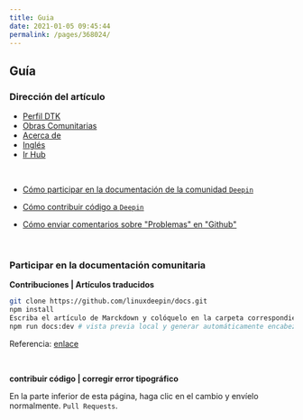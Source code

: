 ```yaml
---
title: Guia
date: 2021-01-05 09:45:44
permalink: /pages/368024/
---
```



## Guía

### Dirección del artículo

- [Perfil DTK](https://docs.deepin.org/pages/45e05f/) 
- [Obras Comunitarias](https://docs.deepin.org/pages/6903df/)
- [Acerca de](https://docs.deepin.org/pages/3b5851/)
- [Inglés](https://docs.deepin.org/pages/ebde83/)
- [Ir Hub](https://github.com/linuxdeepin/docs)

<br>

- [Cómo participar en la documentación de la comunidad `Deepin`](https://docs.deepin.org/pages/d318e7/)

- [Cómo contribuir código a `Deepin`](https://docs.deepin.org/pages/0e4595/)

- [Cómo enviar comentarios sobre "Problemas" en "Github"](https://docs.deepin.org/pages/68d45f/)



<br>

### Participar en la documentación comunitaria

**Contribuciones | Artículos traducidos**

```bash
git clone https://github.com/linuxdeepin/docs.git
npm install
Escriba el artículo de Marckdown y colóquelo en la carpeta correspondiente.
npm run docs:dev # vista previa local y generar automáticamente encabezado y enlace permanente
```

Referencia: [enlace](https://docs.deepin.org/pages/d318e7/)

<br>

**contribuir código | corregir error tipográfico**

En la parte inferior de esta página, haga clic en el cambio y envíelo normalmente. ``Pull Requests``.

